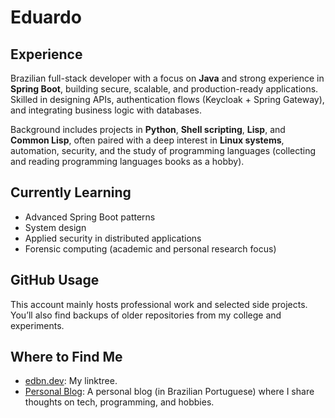 # Eduardo

## Experience

Brazilian full-stack developer with a focus on **Java** and strong experience in **Spring Boot**, building secure, scalable, and production-ready applications. Skilled in designing APIs, authentication flows (Keycloak + Spring Gateway), and integrating business logic with databases.

Background includes projects in **Python**, **Shell scripting**, **Lisp**, and **Common Lisp**, often paired with a deep interest in **Linux systems**, automation, security, and the study of programming languages (collecting and reading programming languages books as a hobby).

## Currently Learning

* Advanced Spring Boot patterns
* System design
* Applied security in distributed applications
* Forensic computing (academic and personal research focus)

## GitHub Usage

This account mainly hosts professional work and selected side projects. You’ll also find backups of older repositories from my college and experiments.

## Where to Find Me

* [edbn.dev](https://edbn.dev): My linktree.
* [Personal Blog](https://eduardoroboto.net/): A personal blog (in Brazilian Portuguese) where I share thoughts on tech, programming, and hobbies.
